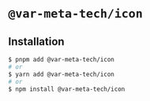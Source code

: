 # `@var-meta-tech/icon`

## Installation

```sh
$ pnpm add @var-meta-tech/icon
# or
$ yarn add @var-meta-tech/icon
# or
$ npm install @var-meta-tech/icon
```

